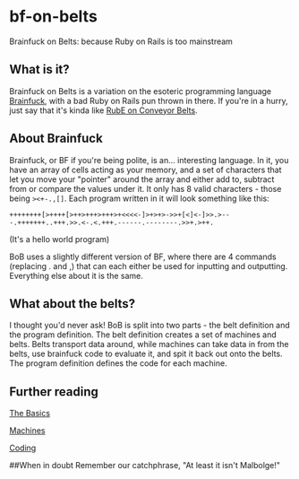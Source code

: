 # bf-on-belts
Brainfuck on Belts: because Ruby on Rails is too mainstream

## What is it?
Brainfuck on Belts is a variation on the esoteric programming language [Brainfuck](https://esolangs.org/wiki/Brainfuck), with a bad Ruby on Rails pun thrown in there. If you're in a hurry, just say that it's kinda like [RubE on Conveyor Belts](https://esolangs.org/wiki/RubE_On_Conveyor_Belts).

## About Brainfuck
Brainfuck, or BF if you're being polite, is an... interesting language. In it, you have an array of cells acting as your memory, and a set of characters that let you move your "pointer" around the array and either add to, subtract from or compare the values under it. It only has 8 valid characters - those being `><+-.,[]`. Each program written in it will look something like this:

```brainfuck
++++++++[>++++[>++>+++>+++>+<<<<-]>+>+>->>+[<]<-]>>.>---.+++++++..+++.>>.<-.<.+++.------.--------.>>+.>++.
```

(It's a hello world program)

BoB uses a slightly different version of BF, where there are 4 commands (replacing . and ,) that can each either be used for inputting and outputting. Everything else about it is the same.

## What about the belts?
I thought you'd never ask!
BoB is split into two parts - the belt definition and the program definition. The belt definition creates a set of machines and belts. Belts transport data around, while machines can take data in from the belts, use brainfuck code to evaluate it, and spit it back out onto the belts. The program definition defines the code for each machine.

## Further reading
[The Basics](https://github.com/CreatedorMade/bf-on-belts/blob/master/docs/bob-basics.md)

[Machines](https://github.com/CreatedorMade/bf-on-belts/blob/master/docs/machines.md)

[Coding](https://github.com/CreatedorMade/bf-on-belts/blob/master/docs/coding.md)

##When in doubt
Remember our catchphrase, "At least it isn't Malbolge!"

